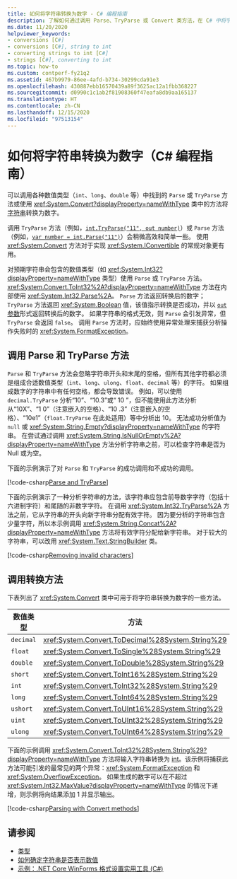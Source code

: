```yaml
---
title: 如何将字符串转换为数字 - C# 编程指南
description: 了解如何通过调用 Parse、TryParse 或 Convert 类方法，在 C# 中将字符串转换为数字。
ms.date: 11/20/2020
helpviewer_keywords:
- conversions [C#]
- conversions [C#], string to int
- converting strings to int [C#]
- strings [C#], converting to int
ms.topic: how-to
ms.custom: contperf-fy21q2
ms.assetid: 467b9979-86ee-4afd-b734-30299cda91e3
ms.openlocfilehash: 430887ebb16570439a89f3625ac12a1fbb368227
ms.sourcegitcommit: d0990c1c1ab2f81908360f47eafa8db9aa165137
ms.translationtype: HT
ms.contentlocale: zh-CN
ms.lasthandoff: 12/15/2020
ms.locfileid: "97513154"
---
```

# <a name="how-to-convert-a-string-to-a-number-c-programming-guide"></a>如何将字符串转换为数字（C# 编程指南）

可以调用各种数值类型（`int`、`long`、`double` 等）中找到的 `Parse` 或 `TryParse` 方法或使用 <xref:System.Convert?displayProperty=nameWithType> 类中的方法将[字符串](../../language-reference/builtin-types/reference-types.md)转换为数字。  
  
 调用 `TryParse` 方法（例如，[`int.TryParse("11", out number)`](xref:System.Int32.TryParse%2A)）或 `Parse` 方法（例如，[`var number = int.Parse("11")`](xref:System.Int32.Parse%2A)）会稍微高效和简单一些。  使用 <xref:System.Convert> 方法对于实现 <xref:System.IConvertible> 的常规对象更有用。  
  
 对预期字符串会包含的数值类型（如 <xref:System.Int32?displayProperty=nameWithType> 类型）使用 `Parse` 或 `TryParse` 方法。  <xref:System.Convert.ToInt32%2A?displayProperty=nameWithType> 方法在内部使用 <xref:System.Int32.Parse%2A>。  `Parse` 方法返回转换后的数字；`TryParse` 方法返回 <xref:System.Boolean> 值，该值指示转换是否成功，并以 [`out` 参数](../../language-reference/keywords/out.md)形式返回转换后的数字。 如果字符串的格式无效，则 `Parse` 会引发异常，但 `TryParse` 会返回 `false`。 调用 `Parse` 方法时，应始终使用异常处理来捕获分析操作失败时的 <xref:System.FormatException>。  
  
## <a name="calling-the-parse-and-tryparse-methods"></a>调用 Parse 和 TryParse 方法

`Parse` 和 `TryParse` 方法会忽略字符串开头和末尾的空格，但所有其他字符都必须是组成合适数值类型（`int`、`long`、`ulong`、`float`、`decimal` 等）的字符。  如果组成数字的字符串中有任何空格，都会导致错误。  例如，可以使用 `decimal.TryParse` 分析“10”、“10.3”或“  10  ”，但不能使用此方法分析从“10X”、“1 0”（注意嵌入的空格）、“10 .3”（注意嵌入的空格）、“10e1”（`float.TryParse` 在此处适用）等中分析出 10。 无法成功分析值为 `null` 或 <xref:System.String.Empty?displayProperty=nameWithType> 的字符串。 在尝试通过调用 <xref:System.String.IsNullOrEmpty%2A?displayProperty=nameWithType> 方法分析字符串之前，可以检查字符串是否为 Null 或为空。

下面的示例演示了对 `Parse` 和 `TryParse` 的成功调用和不成功的调用。  
  
[!code-csharp[Parse and TryParse](~/samples/snippets/csharp/programming-guide/string-to-number/parse-tryparse/program.cs)]  

下面的示例演示了一种分析字符串的方法，该字符串应包含前导数字字符（包括十六进制字符）和尾随的非数字字符。 在调用 <xref:System.Int32.TryParse%2A> 方法之前，它从字符串的开头向新字符串分配有效字符。 因为要分析的字符串包含少量字符，所以本示例调用 <xref:System.String.Concat%2A?displayProperty=nameWithType> 方法将有效字符分配给新字符串。 对于较大的字符串，可以改用 <xref:System.Text.StringBuilder> 类。
  
[!code-csharp[Removing invalid characters](~/samples/snippets/csharp/programming-guide/string-to-number/parse-tryparse2/program.cs)]  

## <a name="calling-the-convert-methods"></a>调用转换方法

下表列出了 <xref:System.Convert> 类中可用于将字符串转换为数字的一些方法。  
  
|数值类型|方法|  
|------------------|------------|  
|`decimal`|<xref:System.Convert.ToDecimal%28System.String%29>|  
|`float`|<xref:System.Convert.ToSingle%28System.String%29>|  
|`double`|<xref:System.Convert.ToDouble%28System.String%29>|  
|`short`|<xref:System.Convert.ToInt16%28System.String%29>|  
|`int`|<xref:System.Convert.ToInt32%28System.String%29>|  
|`long`|<xref:System.Convert.ToInt64%28System.String%29>|  
|`ushort`|<xref:System.Convert.ToUInt16%28System.String%29>|  
|`uint`|<xref:System.Convert.ToUInt32%28System.String%29>|  
|`ulong`|<xref:System.Convert.ToUInt64%28System.String%29>|  
  
 下面的示例调用 <xref:System.Convert.ToInt32%28System.String%29?displayProperty=nameWithType> 方法将输入字符串转换为 [int](../../language-reference/builtin-types/integral-numeric-types.md)。该示例将捕获此方法可能引发的最常见的两个异常：<xref:System.FormatException> 和 <xref:System.OverflowException>。 如果生成的数字可以在不超过 <xref:System.Int32.MaxValue?displayProperty=nameWithType> 的情况下递增，则示例将向结果添加 1 并显示输出。  
  
[!code-csharp[Parsing with Convert methods](~/samples/snippets/csharp/programming-guide/string-to-number/convert/program.cs)]  
  
## <a name="see-also"></a>请参阅

- [类型](./index.md)
- [如何确定字符串是否表示数值](../strings/how-to-determine-whether-a-string-represents-a-numeric-value.md)
- [示例：.NET Core WinForms 格式设置实用工具 (C#)](/samples/dotnet/samples/windowsforms-formatting-utility-cs)
